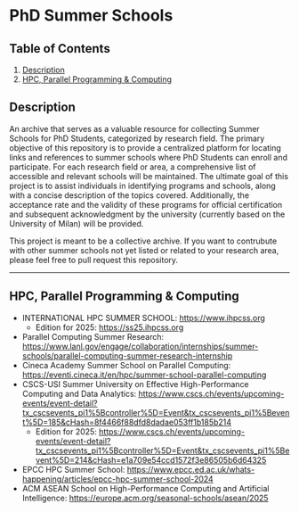 # PhD Summer Schools

## Table of Contents
1. [Description](#description)
2. [HPC, Parallel Programming & Computing](#hpc)

## Description <a name="description"></a>
An archive that serves as a valuable resource for collecting Summer Schools for PhD Students, categorized by research field.
The primary objective of this repository is to provide a centralized platform for locating links and references to summer schools where PhD Students can enroll and participate.
For each research field or area, a comprehensive list of accessible and relevant schools will be maintained. The ultimate goal of this project is to assist individuals in identifying programs and schools, along with a concise description of the topics covered. Additionally, the acceptance rate and the validity of these programs for official certification and subsequent acknowledgment by the university (currently based on the University of Milan) will be provided. 

This project is meant to be a collective archive. If you want to contrubute with other summer schools not yet listed or related to your research area, please feel free to pull request this repository. 

------

## HPC, Parallel Programming & Computing <a name="hpc"></a>
* INTERNATIONAL HPC SUMMER SCHOOL: https://www.ihpcss.org
  * Edition for 2025: https://ss25.ihpcss.org 
* Parallel Computing Summer Research: https://www.lanl.gov/engage/collaboration/internships/summer-schools/parallel-computing-summer-research-internship
* Cineca Academy Summer School on Parallel Computing: https://eventi.cineca.it/en/hpc/summer-school-parallel-computing
* CSCS-USI Summer University on Effective High-Performance Computing and Data Analytics: https://www.cscs.ch/events/upcoming-events/event-detail?tx_cscsevents_pi1%5Bcontroller%5D=Event&tx_cscsevents_pi1%5Bevent%5D=185&cHash=8f4466f88dfd8dadae053ff1b185b214
  * Edition for 2025: https://www.cscs.ch/events/upcoming-events/event-detail?tx_cscsevents_pi1%5Bcontroller%5D=Event&tx_cscsevents_pi1%5Bevent%5D=214&cHash=e1a709e54ccd1572f3e86505b6d64325 
* EPCC HPC Summer School: https://www.epcc.ed.ac.uk/whats-happening/articles/epcc-hpc-summer-school-2024
* ACM ASEAN School on High-Performance Computing and Artificial Intelligence: https://europe.acm.org/seasonal-schools/asean/2025
